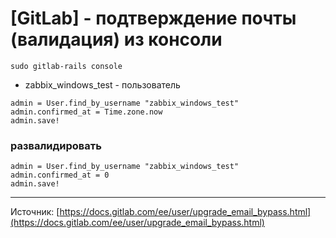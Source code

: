 # [GitLab] - подтверждение почты (валидация) из консоли

```
sudo gitlab-rails console
```

* zabbix_windows_test - пользователь

```
admin = User.find_by_username "zabbix_windows_test"
admin.confirmed_at = Time.zone.now
admin.save!
```
### развалидировать

```
admin = User.find_by_username "zabbix_windows_test"
admin.confirmed_at = 0
admin.save!
```

---
Источник: [https://docs.gitlab.com/ee/user/upgrade_email_bypass.html](https://docs.gitlab.com/ee/user/upgrade_email_bypass.html)